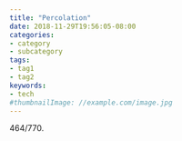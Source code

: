 ```yaml
---
title: "Percolation"
date: 2018-11-29T19:56:05-08:00
categories:
- category
- subcategory
tags:
- tag1
- tag2
keywords:
- tech
#thumbnailImage: //example.com/image.jpg
---
```


<!--more-->

464/770.
